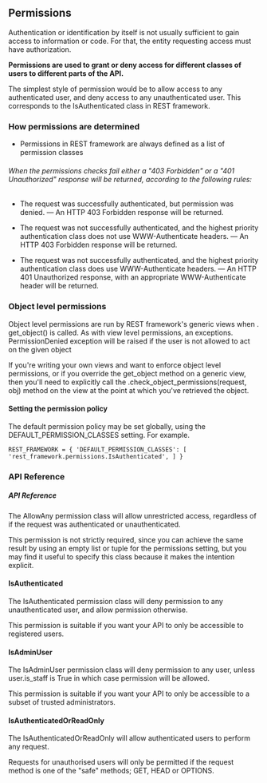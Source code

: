## Permissions 

Authentication or identification by itself is not usually sufficient to 
gain access to information or code. For that, the entity requesting 
access must have authorization.

**Permissions are used to grant or deny access for different classes of users to different parts of the API.**

The simplest style of permission would be to allow access to any 
authenticated user, and deny access to any unauthenticated user. This 
corresponds to the IsAuthenticated class in REST framework.

### How permissions are determined  

* Permissions in REST framework are always defined as a list of permission classes 

###### When the permissions checks fail either a "403 Forbidden" or a "401 Unauthorized" response will be returned, according to the following rules:

* The request was successfully authenticated, but permission was denied. — An HTTP 403 Forbidden response will be returned.

* The request was not successfully authenticated, and the highest priority authentication class does not use WWW-Authenticate headers. — An HTTP 403 Forbidden response will be returned.


* The request was not successfully authenticated, and the highest priority authentication class does use WWW-Authenticate headers. — An HTTP 401 Unauthorized response, with an appropriate WWW-Authenticate header will be returned.


### Object level permissions

Object level permissions are run by REST framework's generic views when .
get_object() is called. As with view level permissions, an exceptions.
PermissionDenied exception will be raised if the user is not allowed to 
act on the given object

If you're writing your own views and want to enforce object level permissions, or if you override the get_object method on a generic view, then you'll need to explicitly call the .check_object_permissions(request, obj) method on the view at the point at which you've retrieved the object.


#### Setting the permission policy


The default permission policy may be set globally, using the DEFAULT_PERMISSION_CLASSES setting. For example.

`REST_FRAMEWORK = {
    'DEFAULT_PERMISSION_CLASSES': [
        'rest_framework.permissions.IsAuthenticated',
    ]
}`


### API Reference

##### API Reference

The AllowAny permission class will allow unrestricted access, regardless of if the request was authenticated or unauthenticated.

This permission is not strictly required, since you can achieve the same 
result by using an empty list or tuple for the permissions setting, but 
you may find it useful to specify this class because it makes the 
intention explicit.

#### IsAuthenticated 

The IsAuthenticated permission class will deny permission to any unauthenticated user, and allow permission otherwise.

This permission is suitable if you want your API to only be accessible 
to registered users.


#### IsAdminUser
The IsAdminUser permission class will deny permission to any user, 
unless user.is_staff is True in which case permission will be allowed.


This permission is suitable if you want your API to only be accessible 
to a subset of trusted administrators.

#### IsAuthenticatedOrReadOnly

The IsAuthenticatedOrReadOnly will allow authenticated users to perform any request.

 Requests for unauthorised users will only be permitted if the request method is one of the "safe" methods; GET, HEAD or OPTIONS.

